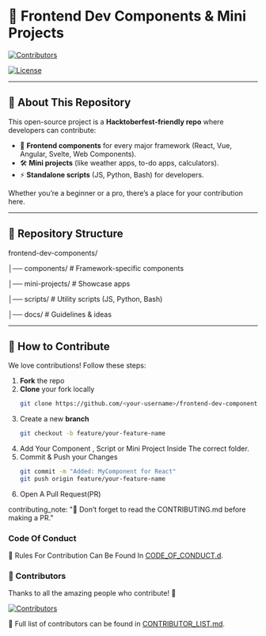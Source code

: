 # 🌟 Frontend Dev Components & Mini Projects  

[![Contributors](https://img.shields.io/github/contributors/aniketsingh1023/Amazing-Dev-Components?style=flat-square)](https://github.com/aniketsingh1023/Amazing-Dev-Components/docs/CONTRIBUTOR_LIST.md)  
  
[![License](https://img.shields.io/github/license/aniketsingh1023/Amazing-Dev-Components?style=flat-square)](./LICENSE)  

---

## 🚀 About This Repository
This open-source project is a **Hacktoberfest-friendly repo** where developers can contribute:
- 🎨 **Frontend components** for every major framework (React, Vue, Angular, Svelte, Web Components).  
- 🛠️ **Mini projects** (like weather apps, to-do apps, calculators).  
- ⚡ **Standalone scripts** (JS, Python, Bash) for developers.  

Whether you’re a beginner or a pro, there’s a place for your contribution here.  

---

## 📂 Repository Structure
frontend-dev-components/

│── components/ # Framework-specific components

│── mini-projects/ # Showcase apps

│── scripts/ # Utility scripts (JS, Python, Bash)

│── docs/ # Guidelines & ideas


---

## 🤝 How to Contribute
We love contributions! Follow these steps:

1. **Fork** the repo  
2. **Clone** your fork locally  
   ```bash
   git clone https://github.com/<your-username>/frontend-dev-components.git
3. Create a new **branch**
   ```bash
   git checkout -b feature/your-feature-name
4. Add Your Component , Script or Mini Project Inside The correct folder.
5. Commit & Push your Changes
    ```bash
    git commit -m "Added: MyComponent for React"
    git push origin feature/your-feature-name
6. Open A Pull Request(PR)


  contributing_note: "📌 Don’t forget to read the CONTRIBUTING.md before making a PR."

  
### Code Of Conduct
📖 Rules For Contribution Can Be Found In [CODE_OF_CONDUCT.d](./CODE_OF_CONDUCT.md).
### 🙌 Contributors
Thanks to all the amazing people who contribute! 💜  

[![Contributors](https://contrib.rocks/image?repo=aniketsingh1023/Amazing-Dev-Components)](https://github.com/aniketsingh1023/Amazing-Dev-Components/graphs/contributors)  

📖 Full list of contributors can be found in [CONTRIBUTOR_LIST.md](./docs/CONTRIBUTOR_LIST.md).

